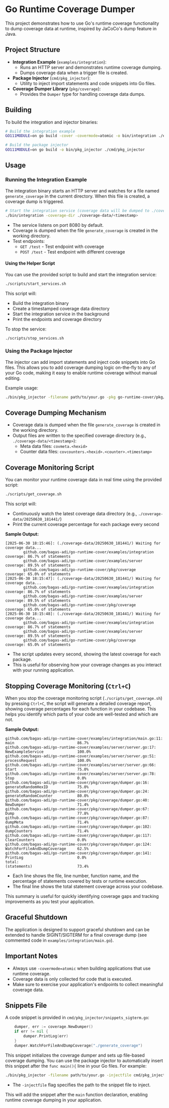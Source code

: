 # Go Runtime Coverage Dumper

This project demonstrates how to use Go's runtime coverage functionality to dump coverage data at runtime, inspired by JaCoCo's dump feature in Java.

## Project Structure

- **Integration Example** (`examples/integration`):
  - Runs an HTTP server and demonstrates runtime coverage dumping.
  - Dumps coverage data when a trigger file is created.
- **Package Injector** (`cmd/pkg_injector`):
  - Utility to inject import statements and code snippets into Go files.
- **Coverage Dumper Library** (`pkg/coverage`):
  - Provides the `Dumper` type for handling coverage data dumps.

## Building

To build the integration and injector binaries:

```bash
# Build the integration example
GO111MODULE=on go build -cover -covermode=atomic -o bin/integration ./examples/integration

# Build the package injector
GO111MODULE=on go build -o bin/pkg_injector ./cmd/pkg_injector
```

## Usage

### Running the Integration Example

The integration binary starts an HTTP server and watches for a file named `generate_coverage` in the current directory. When this file is created, a coverage dump is triggered.

```bash
# Start the integration service (coverage data will be dumped to ./coverage-data/<timestamp> by default)
./bin/integration -coverage-dir ./coverage-data/<timestamp>
```

- The service listens on port 8080 by default.
- Coverage is dumped when the file `generate_coverage` is created in the working directory.
- Test endpoints:
  - `GET /test` - Test endpoint with coverage
  - `POST /test` - Test endpoint with different coverage

#### Using the Helper Script

You can use the provided script to build and start the integration service:

```bash
./scripts/start_services.sh
```

This script will:
- Build the integration binary
- Create a timestamped coverage data directory
- Start the integration service in the background
- Print the endpoints and coverage directory

To stop the service:
```bash
./scripts/stop_services.sh
```

### Using the Package Injector

The injector can add import statements and inject code snippets into Go files. This allows you to add coverage dumping logic on-the-fly to any of your Go code, making it easy to enable runtime coverage without manual editing.

Example usage:

```bash
./bin/pkg_injector -filename path/to/your.go -pkg go-runtime-cover/pkg/coverage
```

## Coverage Dumping Mechanism

- Coverage data is dumped when the file `generate_coverage` is created in the working directory.
- Output files are written to the specified coverage directory (e.g., `./coverage-data/<timestamp>`):
  - Meta data files: `covmeta.<hexid>`
  - Counter data files: `covcounters.<hexid>.<counter>.<timestamp>`

## Coverage Monitoring Script

You can monitor your runtime coverage data in real time using the provided script:

```bash
./scripts/get_coverage.sh
```

This script will:
- Continuously watch the latest coverage data directory (e.g., `./coverage-data/20250630_181441/`)
- Print the current coverage percentage for each package every second

**Sample Output:**
```
[2025-06-30 18:15:46]: (./coverage-data/20250630_181441/) Waiting for coverage data...
        github.com/bagas-adi/go-runtime-cover/examples/integration    coverage: 86.7% of statements
        github.com/bagas-adi/go-runtime-cover/examples/server         coverage: 89.5% of statements
        github.com/bagas-adi/go-runtime-cover/pkg/coverage           coverage: 65.0% of statements
[2025-06-30 18:15:47]: (./coverage-data/20250630_181441/) Waiting for coverage data...
        github.com/bagas-adi/go-runtime-cover/examples/integration    coverage: 86.7% of statements
        github.com/bagas-adi/go-runtime-cover/examples/server         coverage: 89.5% of statements
        github.com/bagas-adi/go-runtime-cover/pkg/coverage           coverage: 65.0% of statements
[2025-06-30 18:15:48]: (./coverage-data/20250630_181441/) Waiting for coverage data...
        github.com/bagas-adi/go-runtime-cover/examples/integration    coverage: 86.7% of statements
        github.com/bagas-adi/go-runtime-cover/examples/server         coverage: 89.5% of statements
        github.com/bagas-adi/go-runtime-cover/pkg/coverage           coverage: 65.0% of statements
```

- The script updates every second, showing the latest coverage for each package.
- This is useful for observing how your coverage changes as you interact with your running application.

## Stopping Coverage Monitoring (`Ctrl+C`)

When you stop the coverage monitoring script (`./scripts/get_coverage.sh`) by pressing `Ctrl+C`, the script will generate a detailed coverage report, showing coverage percentages for each function in your codebase. This helps you identify which parts of your code are well-tested and which are not.

**Sample Output:**
```
github.com/bagas-adi/go-runtime-cover/examples/integration/main.go:11:        main                            86.7%
github.com/bagas-adi/go-runtime-cover/examples/server/server.go:17:     NewExampleService               100.0%
github.com/bagas-adi/go-runtime-cover/examples/server/server.go:51:     processRequest                  100.0%
github.com/bagas-adi/go-runtime-cover/examples/server/server.go:66:     Start                           75.0%
github.com/bagas-adi/go-runtime-cover/examples/server/server.go:78:     Stop                            0.0%
github.com/bagas-adi/go-runtime-cover/pkg/coverage/dumper.go:16:        generateRandomHexID             75.0%
github.com/bagas-adi/go-runtime-cover/pkg/coverage/dumper.go:24:        generateRandomCounter           80.0%
github.com/bagas-adi/go-runtime-cover/pkg/coverage/dumper.go:40:        NewDumper                       71.4%
github.com/bagas-adi/go-runtime-cover/pkg/coverage/dumper.go:67:        Dump                            77.8%
github.com/bagas-adi/go-runtime-cover/pkg/coverage/dumper.go:87:        dumpMeta                        71.4%
github.com/bagas-adi/go-runtime-cover/pkg/coverage/dumper.go:102:       dumpCounters                    71.4%
github.com/bagas-adi/go-runtime-cover/pkg/coverage/dumper.go:117:       ClearCounters                   0.0%
github.com/bagas-adi/go-runtime-cover/pkg/coverage/dumper.go:124:       WatchForFileAndDumpCoverage     62.5%
github.com/bagas-adi/go-runtime-cover/pkg/coverage/dumper.go:141:       PrintLog                        0.0%
total:                                                                  (statements)                    73.4%
```

- Each line shows the file, line number, function name, and the percentage of statements covered by tests or runtime execution.
- The final line shows the total statement coverage across your codebase.

This summary is useful for quickly identifying coverage gaps and tracking improvements as you test your application.

## Graceful Shutdown

The application is designed to support graceful shutdown and can be extended to handle SIGINT/SIGTERM for a final coverage dump (see commented code in `examples/integration/main.go`).

## Important Notes

- Always use `-covermode=atomic` when building applications that use runtime coverage.
- Coverage data is only collected for code that is executed.
- Make sure to exercise your application's endpoints to collect meaningful coverage data.

## Snippets File

A code snippet is provided in `cmd/pkg_injector/snippets_sigterm.go`:

```go
	dumper, err := coverage.NewDumper()
	if err != nil {
		dumper.PrintLog(err)
	}
	dumper.WatchForFileAndDumpCoverage("./generate_coverage")
```

This snippet initializes the coverage dumper and sets up file-based coverage dumping. You can use the package injector to automatically insert this snippet after the `func main(){` line in your Go files. For example:

```bash
./bin/pkg_injector -filename path/to/your.go -injectfile cmd/pkg_injector/snippets_sigterm.go
```

- The `-injectfile` flag specifies the path to the snippet file to inject.

This will add the snippet after the `main` function declaration, enabling runtime coverage dumping in your application. 